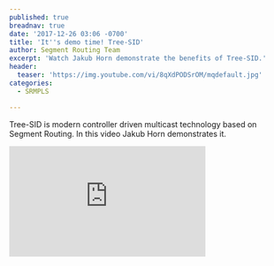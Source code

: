 ```yaml
---
published: true
breadnav: true
date: '2017-12-26 03:06 -0700'
title: 'It''s demo time! Tree-SID'
author: Segment Routing Team
excerpt: 'Watch Jakub Horn demonstrate the benefits of Tree-SID.'
header:
  teaser: 'https://img.youtube.com/vi/8qXdPODSrOM/mqdefault.jpg'
categories:
  - SRMPLS

---    
```

Tree-SID is modern controller driven multicast technology based on Segment Routing. In this video Jakub Horn demonstrates it.
       
<iframe width="355" height="200" src="https://www.youtube.com/embed/8qXdPODSrOM" frameborder="0" allowfullscreen></iframe>
